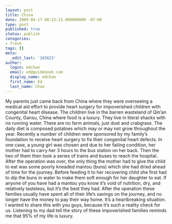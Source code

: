 ```yaml
---
layout: post
title: China
date: 2009-04-17 00:22:23.000000000 -07:00
type: post
published: true
status: publish
categories:
- fresh
tags: []
meta:
  _edit_last: '165623'
author:
  login: edchao
  email: ed@guidebook.com
  display_name: edchao
  first_name: Ed
  last_name: Chao
---
```

<p>My parents just came back from China where they were overseeing a medical aid effort to provide heart surgery for impoverished children with congenital heart disease. The children live in the barren wasteland of Qin’an County, Gansu, China where food is a luxury. They live in literal shacks with no running water. There are no farm animals, just dust and crabgrass. The daily diet is composed potatoes which may or may not grow throughout the year. Recently a number of children were sponsored by my family’s foundation to receive heart surgery to fix their congenital heart defects. In one case, a young girl was chosen and due to her failing condition, her mother had to carry her 3 hours to the bus station on her back. Then the two of them then took a series of trains and buses to reach the hospital. After the operation was over, the only thing the mother had to give the child to eat was some poorly kneaded mantou (buns) which she had dried ahead of time for the journey. Before feeding it to her recovering child she first had to dip the buns in water to make them soft enough for her daughter to eat. If anyone of you have had a mantou you know it’s void of nutrition, dry, and relatively tasteless, but it’s the best they had. After the operation these families usually have spent all of their life’s savings on the journey, and no longer have the money to pay their way home.  It’s a heartbreaking situation. I wanted to share this with you guys, because it’s such a reality check for us. Listening to my dad tell the story of these impoverished families reminds me that 95% of my life is luxury.</p>
